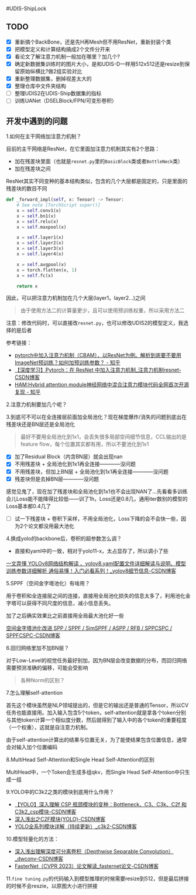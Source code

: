 #UDIS-ShipLock

## TODO

- [x] 重新搞个BackBone，还是先H再Mesh但不用ResNet，重新封装个类
- [x] 把模型定义和计算结构搞成2个文件分开来
- [x] 看论文了解注意力机制一般加在哪里？加几个?
- [x] 确定新数据集训练时的图片大小，是和UDIS-D一样用512x512还是resize到保留原始纵横比?做2组实验对比
- [x] 重新整理数据集，删掉视差太大的
- [x] 整理仓库中文件夹结构
- [ ] 整理UDIS2在UDIS-Ship数据集的指标
- [ ] 训练UANet（DSELBlock/FPN/可变形卷积）

## 开发中遇到的问题

1.如何在主干网络加注意力机制？

目前的主干网络是ResNet，在它里面加注意力机制其实有2个思路：

- 加在残差块里面（也就是`resnet.py`里的`BasicBlock`类或者`BottleNeck`类）
- 加在残差块之间

ResNet其实不同变种的基本结构类似，包含的几个大层都是固定的，只是里面的残差块的数目不同

```python
def _forward_impl(self, x: Tensor) -> Tensor:
    # See note [TorchScript super()]
    x = self.conv1(x)
    x = self.bn1(x)
    x = self.relu(x)
    x = self.maxpool(x)

    x = self.layer1(x)
    x = self.layer2(x)
    x = self.layer3(x)
    x = self.layer4(x)

    x = self.avgpool(x)
    x = torch.flatten(x, 1)
    x = self.fc(x)

    return x

```

因此，可以把注意力机制加在几个大层(layer1，layer2...)之间

> 由于使用方法二的计算量更少，且可以使用预训练权重，所以采用方法二

注意：修改代码时，可以直接改`resnet.py`，也可以修改UDIS2的模型定义，我选择的是后者

参考链接：

- [pytorch中加入注意力机制（CBAM），以ResNet为例。解析到底要不要用ImageNet预训练？如何加预训练参数？ - 知乎](https://zhuanlan.zhihu.com/p/99261200)
- [【深度学习】Pytorch：在 ResNet 中加入注意力机制_注意力机制resnet-CSDN博客](https://blog.csdn.net/2303_80346267/article/details/145226698)
- [HAM:Hybrid attention module神经网络中混合注意力模块代码全网首次开源复现 - 知乎](https://zhuanlan.zhihu.com/p/555252748)



2.注意力机制要加几个呢？



3.到底可不可以在全连接层前面加全局池化？现在梯度爆炸/消失的问题到底出在残差块还是BN层还是全局池化

> 最好不要用全局池化到1x1，会丢失很多局部空间细节信息，CCL输出的是feature flow，每个位置其实都有用，所以不要池化到1x1

- [x] 加了Residual Block（内含BN层）就会出现nan
- [x] 不用残差块 + 全局池化到1x1再全连接————没问题
- [x] 不用残差块，但加上BN层 + 全局池化到1x1再全连接————没问题
- [x] 残差块但是去掉BN层————没问题

感觉见鬼了，现在加了残差块和全局池化到1x1也不会出现NAN了...先看看多训练会儿Loss能不能降得比较低——训了1h，Loss还是0.8几，通用iter数别的模型的Loss基本都0.4几了

- [ ] 试一下残差块 + 卷积下采样，不用全局池化，Loss下降的会不会快一些，因为2个论文都没用最大池化



4.换成yolo的backbone后，卷积的超参数怎么调？

- 直接和yaml中的一致，相对于yolo11-x，太占显存了，所以调小了些

[一文弄懂 YOLOv8网络结构解读 、yolov8.yaml配置文件详细解读与说明、模型训练参数详细解析 通俗易懂！入门必看系列！_yolov8细节信息-CSDN博客](https://blog.csdn.net/m0_74823452/article/details/145491780)



5.SPPF（空间金字塔池化）有啥用？

用于卷积和全连接层之间的连接，直接用全局池化损失的信息太多了，利用池化金字塔可以获得不同尺度的信息，减小信息丢失。

加了之后确实效果比之前直接用全局最大池化好一些

[空间金字塔池化改进 SPP / SPPF / SimSPPF / ASPP / RFB / SPPCSPC / SPPFCSPC-CSDN博客](https://blog.csdn.net/weixin_43694096/article/details/126354660)



6.回归网络里加不加BN层？

对于Low-Level的视觉任务最好别加，因为BN层会改变数据的分布，而回归网络需要预测准确的偏移，可能会受影响

> 各种Norm的区别？



7.怎么理解self-attention

首先这个模块虽然是NLP领域提出的，但是它的输出还是普通的Tensor，所以CV任务也能直接用。加入输入包含5个token，self-attention就是拿各个token分别与其他token计算一个相似度分数，然后就得到了输入中的各个token的重要程度（一个权重），这就是自注意力机制。

由于self-attention计算出的结果与位置无关，为了能使结果包含位置信息，通常会对输入加个位置编码



8.MultiHead Self-Attention和Single Head Self-Attention的区别

MultiHead中，一个Token会生成多组qkv，而Single Head Self-Attention中只生成一组



9.YOLO中的C3k2之类的模块到底用什么作用？

- [【YOLO】深入理解 CSP 瓶颈模块的变种：Bottleneck、C3、C3k、C2f 和 C3k2_csp模块-CSDN博客](https://blog.csdn.net/weixin_43694096/article/details/144034254)
- [深入浅出之C2F模块(YOLO)-CSDN博客](https://blog.csdn.net/a8039974/article/details/143116935)
- [YOLO全系列模块详解（持续更新）_c3k2-CSDN博客](https://blog.csdn.net/Alex_Tlover/article/details/142764338)



10.模型轻量化的方法：

- [深入浅出理解深度可分离卷积（Depthwise Separable Convolution）_dwconv-CSDN博客](https://blog.csdn.net/m0_37605642/article/details/134174749)
- [FasterNet（CVPR 2023）论文解读_fasternet论文-CSDN博客](https://blog.csdn.net/ooooocj/article/details/135574234)



11.`fine tuning.py`的代码输入到模型推理的时候需要resize到512，但是最后拼接的时候不会reszie，以原图大小进行拼接
